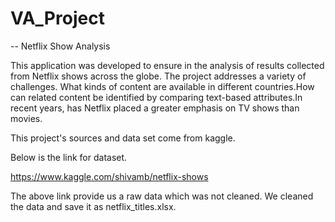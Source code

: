 # VA_Project


-- Netflix Show Analysis

This application was developed to ensure in the analysis of results collected from Netflix shows across the globe. The project addresses a variety of challenges. What kinds of content are available in different countries.How can related content be identified by comparing text-based attributes.In recent years, has Netflix placed a greater emphasis on TV shows than movies.

This project's sources and data set come from kaggle.

Below is the link for dataset.

https://www.kaggle.com/shivamb/netflix-shows

The above link provide us a raw data which was not cleaned. We cleaned the data and save it as netflix_titles.xlsx.
